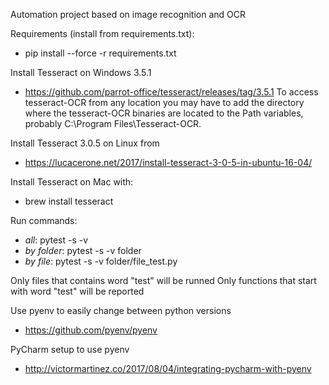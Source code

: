 Automation project based on image recognition and OCR

Requirements (install from requirements.txt):
- pip install --force -r requirements.txt

Install Tesseract on Windows 3.5.1
- https://github.com/parrot-office/tesseract/releases/tag/3.5.1
To access tesseract-OCR from any location you may have to add the directory where the tesseract-OCR binaries are located to the Path variables, probably C:\Program Files\Tesseract-OCR.

Install Tesseract 3.0.5 on Linux from
- https://lucacerone.net/2017/install-tesseract-3-0-5-in-ubuntu-16-04/

Install Tesseract on Mac with:
-  brew install tesseract
 

Run commands: 
- _all_: pytest -s -v
- _by folder_: pytest -s -v folder
- _by file_: pytest -s -v folder/file_test.py

Only files that contains word "test" will be runned
Only functions that start with word "test" will be reported

Use pyenv to easily change between python versions
- https://github.com/pyenv/pyenv

PyCharm setup to use pyenv
- http://victormartinez.co/2017/08/04/integrating-pycharm-with-pyenv
